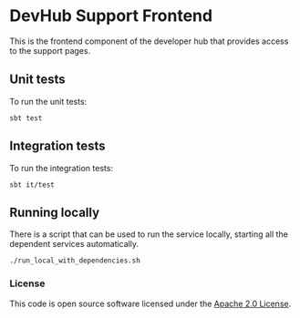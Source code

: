 
# DevHub Support Frontend

This is the frontend component of the developer hub that provides access to the support pages.

## Unit tests
To run the unit tests:

```
sbt test
```


## Integration tests
To run the integration tests:

```
sbt it/test
```

## Running locally
There is a script that can be used to run the service locally, starting all the dependent services automatically.

```
./run_local_with_dependencies.sh
```

### License

This code is open source software licensed under the [Apache 2.0 License]("http://www.apache.org/licenses/LICENSE-2.0.html").